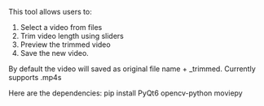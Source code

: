 This tool allows users to:
1. Select a video from files
2. Trim video length using sliders
3. Preview the trimmed video
4. Save the new video.

By default the video will saved as original file name + _trimmed.
Currently supports .mp4s

Here are the dependencies:
pip install PyQt6 opencv-python moviepy
